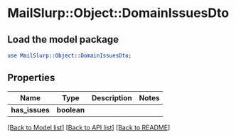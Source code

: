 # MailSlurp::Object::DomainIssuesDto

## Load the model package
```perl
use MailSlurp::Object::DomainIssuesDto;
```

## Properties
Name | Type | Description | Notes
------------ | ------------- | ------------- | -------------
**has_issues** | **boolean** |  | 

[[Back to Model list]](../README#documentation-for-models) [[Back to API list]](../README#documentation-for-api-endpoints) [[Back to README]](../README)


